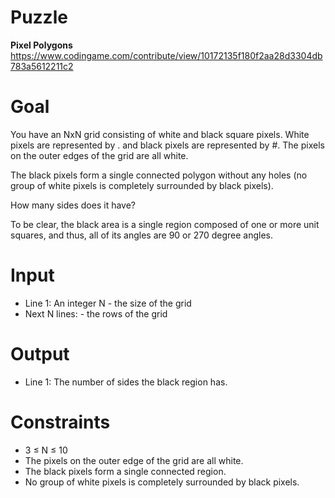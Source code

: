# Puzzle
**Pixel Polygons** https://www.codingame.com/contribute/view/10172135f180f2aa28d3304db783a5612211c2

# Goal
You have an NxN grid consisting of white and black square pixels. White pixels are represented by . and black pixels are represented by #. The pixels on the outer edges of the grid are all white.

The black pixels form a single connected polygon without any holes (no group of white pixels is completely surrounded by black pixels).

How many sides does it have?

To be clear, the black area is a single region composed of one or more unit squares, and thus, all of its angles are 90 or 270 degree angles.

# Input
* Line 1: An integer N - the size of the grid
* Next N lines: - the rows of the grid

# Output
* Line 1: The number of sides the black region has.

# Constraints
- 3 ≤ N ≤ 10
- The pixels on the outer edge of the grid are all white.
- The black pixels form a single connected region.
- No group of white pixels is completely surrounded by black pixels.

